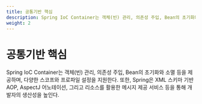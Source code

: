 ```yaml
---
title: 공통기반 핵심
description: Spring IoC Container는 객체(빈) 관리, 의존성 주입, Bean의 초기화와 소멸 등을 제공하며, 다양한 스코프와 프로파일 설정을 지원한다. 또한, Spring은 XML 스키마 기반 AOP, AspectJ 어노테이션, 그리고 리소스를 활용한 메시지 제공 서비스 등을 통해 개발자의 생산성을 높인다.
weight: 2
---
```

# 공통기반 핵심
Spring IoC Container는 객체(빈) 관리, 의존성 주입, Bean의 초기화와 소멸 등을 제공하며, 다양한 스코프와 프로파일 설정을 지원한다. 또한, Spring은 XML 스키마 기반 AOP, AspectJ 어노테이션, 그리고 리소스를 활용한 메시지 제공 서비스 등을 통해 개발자의 생산성을 높인다.
